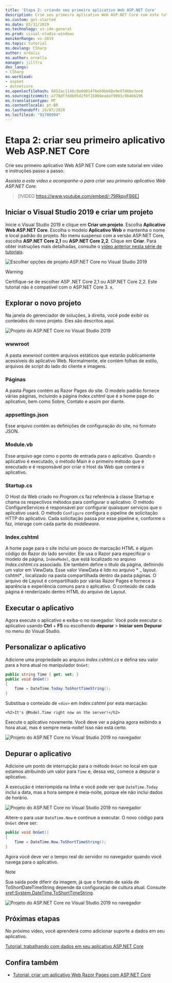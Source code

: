 ```yaml
---
title: 'Etapa 2: criando seu primeiro aplicativo Web ASP.NET Core'
description: Crie seu primeiro aplicativo Web ASP.NET Core com este tutorial em vídeo e instruções passo a passo.
ms.custom: get-started
ms.date: 03/31/2019
ms.technology: vs-ide-general
ms.prod: visual-studio-windows
monikerRange: vs-2019
ms.topic: tutorial
ms.devlang: CSharp
author: ardalis
ms.author: ornella
manager: jillfra
dev_langs:
- CSharp
ms.workload:
- aspnet
- dotnetcore
ms.openlocfilehash: 6852ac1148c9a8001476eb9bb68e9e97d66e3eed
ms.sourcegitcommit: a778dffddb05d2f0f15969eadaf9081c9b466196
ms.translationtype: MT
ms.contentlocale: pt-BR
ms.lasthandoff: 10/07/2020
ms.locfileid: "91780994"
---
```

# <a name="step-2-create-your-first-aspnet-core-web-app"></a>Etapa 2: criar seu primeiro aplicativo Web ASP.NET Core

Crie seu primeiro aplicativo Web ASP.NET Core com este tutorial em vídeo e instruções passo a passo.

_Assista a este vídeo e acompanhe-o para criar seu primeiro aplicativo Web ASP.NET Core._

> [!VIDEO https://www.youtube.com/embed/-79RkpyFB6E]

## <a name="start-visual-studio-2019-and-create-a-new-project"></a>Iniciar o Visual Studio 2019 e criar um projeto

Inicie o Visual Studio 2019 e clique em **Criar um projeto**. Escolha **Aplicativo Web ASP.NET Core**. Escolha o modelo **Aplicativo Web** e mantenha o nome e local padrão do projeto. No menu suspenso com a versão ASP.NET Core, escolha **ASP.NET Core 2,1** ou **ASP.NET Core 2,2**. Clique em **Criar**. Para obter instruções mais detalhadas, consulte o [vídeo anterior nesta série de tutoriais](tutorial-aspnet-core-ef-step-01.md).

![Escolher opções de projeto ASP.NET Core no Visual Studio 2019](media/vs-2019/vs2019-choose-aspnetcore-project.png)

> [!WARNING]
> Certifique-se de escolher ASP .NET Core 2,1 ou ASP.NET Core 2,2. Este tutorial não é compatível com o ASP.NET Core 3. x.

## <a name="explore-the-new-project"></a>Explorar o novo projeto

Na janela do gerenciador de soluções, à direita, você pode exibir os conteúdos do novo projeto. Eles são descritos aqui.

![Projeto do ASP.NET Core no Visual Studio 2019](media/vs-2019/vs2019-solution-explorer.png)

### <a name="wwwroot"></a>wwwroot

A pasta *wwwroot* contém arquivos estáticos que estarão publicamente acessíveis do aplicativo Web. Normalmente, ele contém folhas de estilo, arquivos de script do lado do cliente e imagens.

### <a name="pages"></a>Páginas

A pasta *Pages* contém as Razor Pages do site. O modelo padrão fornece várias páginas, incluindo a página *Index.cshtml* que é a home page do aplicativo, bem como Sobre, Contato e assim por diante.

### <a name="appsettingsjson"></a>appsettings.json

Esse arquivo contém as definições de configuração do site, no formato JSON.

### <a name="programcs"></a>Module.vb

Esse arquivo age como o ponto de entrada para o aplicativo. Quando o aplicativo é executado, o método Main é o primeiro método que é executado e é responsável por criar o Host da Web que conterá o aplicativo.

### <a name="startupcs"></a>Startup.cs

O Host da Web criado no *Program.cs* faz referência à classe Startup e chama os respectivos métodos para configurar o aplicativo. O método ConfigureServices é responsável por configurar quaisquer serviços que o aplicativo usará. O método `Configure` configura o pipeline de solicitação HTTP do aplicativo. Cada solicitação passa por esse pipeline e, conforme o faz, interage com cada parte do *middleware*.

### <a name="indexcshtml"></a>Index.cshtml

A home page para o site inclui um pouco de marcação HTML e algum código do Razor do lado servidor. Ele usa o Razor para especificar o modelo de página, `IndexModel`, que está localizado no arquivo *Index.cshtml.cs* associado. Ele também define o título da página, definindo um valor em ViewData. Esse valor ViewData é lido no arquivo * \_ layout. cshtml* , localizado na pasta compartilhada dentro da pasta páginas. O arquivo de Layout é compartilhado por várias Razor Pages e fornece a aparência e experiência comuns para o aplicativo. O conteúdo de cada página é renderizado dentro HTML do arquivo de Layout.

## <a name="run-the-application"></a>Executar o aplicativo

Agora execute o aplicativo e exiba-o no navegador. Você pode executar o aplicativo usando **Ctrl** + **F5** ou escolhendo **depurar**  >  **Iniciar sem Depurar** no menu do Visual Studio.

## <a name="customize-the-application"></a>Personalizar o aplicativo

Adicione uma propriedade ao arquivo *Index.cshtml.cs* e defina seu valor para a hora atual no manipulador `OnGet`:

```csharp
public string Time { get; set; }
public void OnGet()
{
    Time = DateTime.Today.ToShortTimeString();
}
```

Substitua o conteúdo de `<div>` em *Index.cshtml* por esta marcação:

```cshtml
<h2>It's @Model.Time right now on the server!</h2>
```

Execute o aplicativo novamente. Você deve ver a página agora exibindo a hora atual, mas é sempre meia-noite! Isso não está certo.

![Projeto do ASP.NET Core no Visual Studio 2019 no navegador](media/vs-2019/vs2019-app-in-browser.png)

## <a name="debug-the-application"></a>Depurar o aplicativo

Adicione um ponto de interrupção para o método `OnGet` no local em que estamos atribuindo um valor para `Time` e, dessa vez, comece a depurar o aplicativo.

A execução é interrompida na linha e você pode ver que `DateTime.Today` inclui a data, mas a hora sempre é meia-noite, porque ele não inclui dados de horário.

![Projeto do ASP.NET Core no Visual Studio 2019 no navegador](media/vs-2019/vs2019-breakpoint.png)

Altere-o para usar `DateTime.Now` e continue a executar. O novo código para `OnGet` deve ser:

```csharp
public void OnGet()
{
    Time = DateTime.Now.ToShortTimeString();
}
```

Agora você deve ver o tempo real do servidor no navegador quando você navega para o aplicativo.

> [!NOTE]
> Sua saída pode diferir da imagem, já que o formato de saída de ToShortDateTimeString depende da configuração de cultura atual. Consulte <xref:System.DateTime.ToShortTimeString>.

![Projeto do ASP.NET Core no Visual Studio 2019 no navegador](media/vs-2019/vs2019-app-fixed-in-browser.png)

## <a name="next-steps"></a>Próximas etapas

No próximo vídeo, você aprenderá como adicionar suporte a dados em seu aplicativo.

[Tutorial: trabalhando com dados em seu aplicativo ASP.NET Core](tutorial-aspnet-core-ef-step-03.md)

## <a name="see-also"></a>Confira também

- [Tutorial: criar um aplicativo Web Razor Pages com ASP.NET Core](/aspnet/core/tutorials/razor-pages/?view=aspnetcore-2.1&preserve-view=true)
